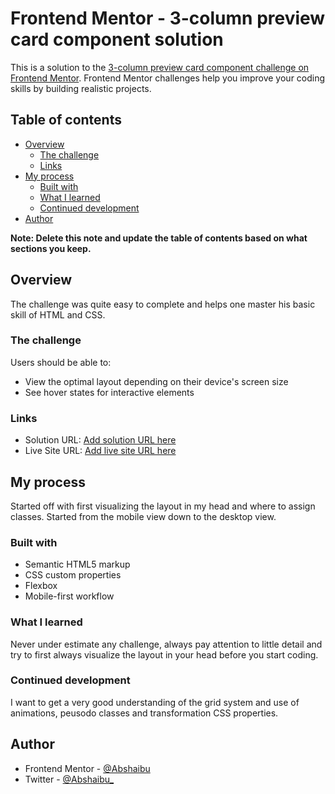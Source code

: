 # Frontend Mentor - 3-column preview card component solution

This is a solution to the [3-column preview card component challenge on Frontend Mentor](https://www.frontendmentor.io/challenges/3column-preview-card-component-pH92eAR2-). Frontend Mentor challenges help you improve your coding skills by building realistic projects. 

## Table of contents

- [Overview](#overview)
  - [The challenge](#the-challenge)
  - [Links](#links)
- [My process](#my-process)
  - [Built with](#built-with)
  - [What I learned](#what-i-learned)
  - [Continued development](#continued-development)
- [Author](#author)

**Note: Delete this note and update the table of contents based on what sections you keep.**

## Overview

The challenge was quite easy to complete and helps one master his basic skill of HTML and CSS.

### The challenge

Users should be able to:

- View the optimal layout depending on their device's screen size
- See hover states for interactive elements

### Links

- Solution URL: [Add solution URL here](https://your-solution-url.com)
- Live Site URL: [Add live site URL here](https://column-cards.netlify.app)

## My process

Started off with first visualizing the layout in my head and where to assign classes.
Started from the mobile view down to the desktop view.

### Built with

- Semantic HTML5 markup
- CSS custom properties
- Flexbox
- Mobile-first workflow

### What I learned

Never under estimate any challenge, always pay attention to little detail and try to first always visualize the layout in your head before you start coding.

### Continued development
I want to get a very good understanding of the grid system and use of animations, peusodo classes and transformation CSS properties.

## Author

- Frontend Mentor - [@Abshaibu](https://www.frontendmentor.io/profile/Abshaibu)
- Twitter - [@Abshaibu_](https://www.twitter.com/Abshaibu_)